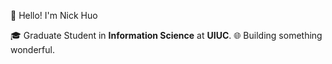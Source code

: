 👋 Hello! I'm Nick Huo

🎓 Graduate Student in **Information Science** at **UIUC**.
🌐 Building something wonderful.

